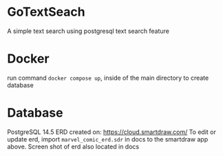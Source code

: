 # GoTextSeach
A simple text search using postgresql text search feature

# Docker
run command `docker compose up`, inside of the main directory to create database

# Database
PostgreSQL 14.5 
ERD created on: https://cloud.smartdraw.com/
To edit or update erd, import `marvel_comic_erd.sdr` in docs to the smartdraw app above.
Screen shot of erd also located in docs